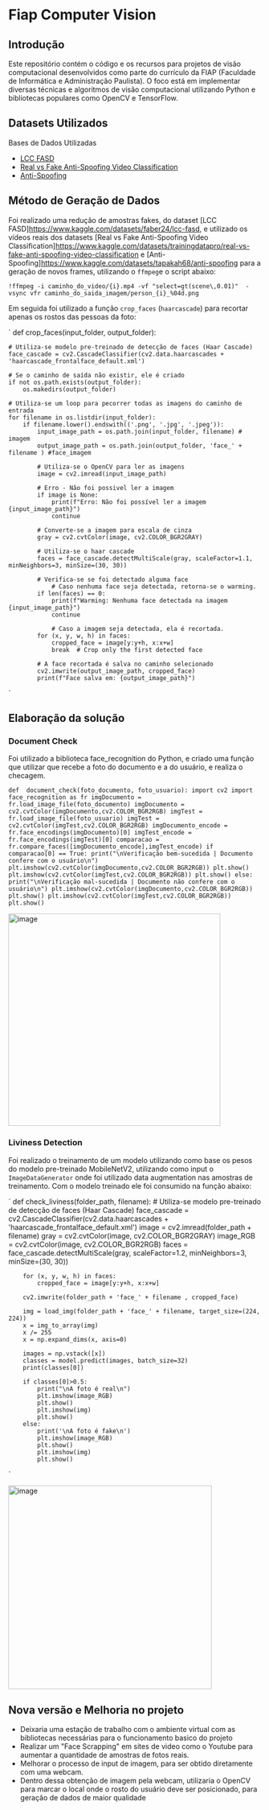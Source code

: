# Fiap Computer Vision

## Introdução

Este repositório contém o código e os recursos para projetos de visão computacional desenvolvidos como parte do currículo da FIAP (Faculdade de Informática e Administração Paulista). O foco está em implementar diversas técnicas e algoritmos de visão computacional utilizando Python e bibliotecas populares como OpenCV e TensorFlow.

## Datasets Utilizados

Bases de Dados Utilizadas

- [LCC FASD](https://www.kaggle.com/datasets/faber24/lcc-fasd)
- [Real vs Fake Anti-Spoofing Video Classification](https://www.kaggle.com/datasets/trainingdatapro/real-vs-fake-anti-spoofing-video-classification)
- [Anti-Spoofing](https://www.kaggle.com/datasets/tapakah68/anti-spoofing)

## Método de Geração de Dados

Foi realizado uma redução de amostras fakes, do dataset [LCC FASD]https://www.kaggle.com/datasets/faber24/lcc-fasd, e utilizado os vídeos reais dos datasets [Real vs Fake Anti-Spoofing Video Classification]https://www.kaggle.com/datasets/trainingdatapro/real-vs-fake-anti-spoofing-video-classification e [Anti-Spoofing]https://www.kaggle.com/datasets/tapakah68/anti-spoofing para a geração de novos frames, utilizando o `ffmpeg`e o script abaixo:

`
!ffmpeg -i caminho_do_video/{i}.mp4 -vf "select=gt(scene\,0.01)"  -vsync vfr caminho_do_saida_imagem/person_{i}_%04d.png
`

Em seguida foi utilizado a função `crop_faces` (`haarcascade`) para recortar apenas os rostos das pessoas da foto:


`
def crop_faces(input_folder, output_folder):

    # Utiliza-se modelo pre-treinado de detecção de faces (Haar Cascade)
    face_cascade = cv2.CascadeClassifier(cv2.data.haarcascades + 'haarcascade_frontalface_default.xml')

    # Se o caminho de saída não existir, ele é criado
    if not os.path.exists(output_folder):
        os.makedirs(output_folder)

    # Utiliza-se um loop para pecorrer todas as imagens do caminho de entrada
    for filename in os.listdir(input_folder):
        if filename.lower().endswith(('.png', '.jpg', '.jpeg')):
            input_image_path = os.path.join(input_folder, filename) # imagem
            output_image_path = os.path.join(output_folder, 'face_' + filename ) #face_imagem

            # Utiliza-se o OpenCV para ler as imagens
            image = cv2.imread(input_image_path)

            # Erro - Não foi possivel ler a imagem
            if image is None:
                print(f"Erro: Não foi possível ler a imagem {input_image_path}")
                continue

            # Converte-se a imagem para escala de cinza
            gray = cv2.cvtColor(image, cv2.COLOR_BGR2GRAY)

            # Utiliza-se o haar cascade
            faces = face_cascade.detectMultiScale(gray, scaleFactor=1.1, minNeighbors=3, minSize=(30, 30))

            # Verifica-se se foi detectado alguma face
                # Caso nenhuma face seja detectada, retorna-se o warming.
            if len(faces) == 0:
                print(f"Warming: Nenhuma face detectada na imagem {input_image_path}")
                continue

                # Caso a imagem seja detectada, ela é recortada.
            for (x, y, w, h) in faces:
                cropped_face = image[y:y+h, x:x+w]
                break  # Crop only the first detected face

            # A face recortada é salva no caminho selecionado
            cv2.imwrite(output_image_path, cropped_face)
            print(f"Face salva em: {output_image_path}")
`

## Elaboração da solução

### Document Check

Foi utilizado a biblioteca face_recognition do Python, e criado uma função que utilizar que recebe a foto do documento e a do usuário, e realiza o checagem.

`def  document_check(foto_documento, foto_usuario):
        import cv2
        import face_recognition as fr
        imgDocumento = fr.load_image_file(foto_documento)
        imgDocumento = cv2.cvtColor(imgDocumento,cv2.COLOR_BGR2RGB)
        imgTest = fr.load_image_file(foto_usuario)
        imgTest = cv2.cvtColor(imgTest,cv2.COLOR_BGR2RGB)
        imgDocumento_encode = fr.face_encodings(imgDocumento)[0]
        imgTest_encode = fr.face_encodings(imgTest)[0]
        comparacao = fr.compare_faces([imgDocumento_encode],imgTest_encode)
        if comparacao[0] == True:
            print("\nVerificação bem-sucedida | Documento confere com o usuário\n")
            plt.imshow(cv2.cvtColor(imgDocumento,cv2.COLOR_BGR2RGB))
            plt.show()
            plt.imshow(cv2.cvtColor(imgTest,cv2.COLOR_BGR2RGB))
            plt.show()
        else:
            print("\nVerificação mal-sucedida | Documento não confere com o usuário\n")
            plt.imshow(cv2.cvtColor(imgDocumento,cv2.COLOR_BGR2RGB))
            plt.show()
            plt.imshow(cv2.cvtColor(imgTest,cv2.COLOR_BGR2RGB))
            plt.show()
            `

<img width="422" alt="image" src="https://github.com/luizhdramos/Fiap_Computer_Vision/assets/96795757/0247bd36-6f70-4963-89ec-1fcd333b34d0">

### Liviness Detection 

Foi realizado o treinamento de um modelo utilizando como base os pesos do modelo pre-treinado MobileNetV2, utilizando como input o `ImageDataGenerator` onde foi utilizado data augmentation nas amostras de treinamento. Com o modelo treinado ele foi consumido na função abaixo:

`
  def check_liviness(folder_path, filename):
         # Utiliza-se modelo pre-treinado de detecção de faces (Haar Cascade)
        face_cascade = cv2.CascadeClassifier(cv2.data.haarcascades + 'haarcascade_frontalface_default.xml')
        image = cv2.imread(folder_path + filename)
        gray = cv2.cvtColor(image, cv2.COLOR_BGR2GRAY)
        image_RGB = cv2.cvtColor(image, cv2.COLOR_BGR2RGB)
        faces = face_cascade.detectMultiScale(gray, scaleFactor=1.2, minNeighbors=3, minSize=(30, 30))

        for (x, y, w, h) in faces:
            cropped_face = image[y:y+h, x:x+w]
    
        cv2.imwrite(folder_path + 'face_' + filename , cropped_face)
    
        img = load_img(folder_path + 'face_' + filename, target_size=(224, 224))
        x = img_to_array(img)
        x /= 255
        x = np.expand_dims(x, axis=0)
    
        images = np.vstack([x])
        classes = model.predict(images, batch_size=32)
        print(classes[0])
    
        if classes[0]>0.5:
            print("\nA foto é real\n")
            plt.imshow(image_RGB)
            plt.show()
            plt.imshow(img)
            plt.show()
        else:
            print('\nA foto é fake\n')
            plt.imshow(image_RGB)
            plt.show()
            plt.imshow(img)
            plt.show()

`

<img width="405" alt="image" src="https://github.com/luizhdramos/Fiap_Computer_Vision/assets/96795757/43f95d05-d9db-40ba-9162-5e03197e9820">

## Nova versão e Melhoria no projeto

- Deixaria uma estação de trabalho com o ambiente virtual com as bibliotecas necessárias para o funcionamento basico do projeto
- Realizar um "Face Scrapping" em sites de video como o Youtube para aumentar a quantidade de amostras de fotos reais.
- Melhorar o processo de input de imagem, para ser obtido diretamente com uma webcam.
- Dentro dessa obtenção de imagem pela webcam, utilizaria o OpenCV para marcar o local onde o rosto do usuário deve ser posicionado, para geração de dados de maior qualidade




